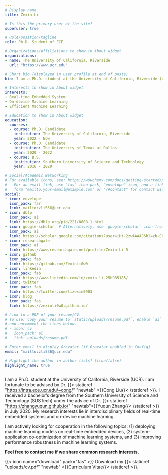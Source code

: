```yaml
---
# Display name
title: Zexin Li

# Is this the primary user of the site?
superuser: true

# Role/position/tagline
role: Ph.D. Student of ECE

# Organizations/Affiliations to show in About widget
organizations:
- name: The University of California, Riverside
  url: "https://www.ucr.edu"

# Short bio (displayed in user profile at end of posts)
bio: I am a Ph.D. student at the University of California, Riverside (UCR). I am fortunate to be advised by Dr. Cong Liu. I received a bachelor’s degree from the Southern University of Science and Technology (SUSTech) under the advice of Dr. Yuqun Zhang in July 2020. My research interests include but are not limited to the interdisciplinary fields of real-time embedded systems and on-device machine learning. I am actively looking for cooperation in the following topics - (1) deploying machine learning models on real-time embedded devices, (2) system-application co-optimization of machine learning systems, and (3) improving performance robustness in machine learning systems. Feel free to contact me if we share common research interests.

# Interests to show in About widget
interests:
- Real-time Embedded System
- On-device Machine Learning
- Efficient Machine Learning

# Education to show in About widget
education:
  courses:
  - course: Ph.D. Candidate
    institution: The University of California, Riverside
    year: 2022 - Now
  - course: Ph.D. Candidate
    institution: The University of Texas at Dallas
    year: 2020 - 2022
  - course: B.S.
    institution: Southern University of Science and Technology
    year: 2016 - 2020

# Social/Academic Networking
# For available icons, see: https://wowchemy.com/docs/getting-started/page-builder/#icons
#   For an email link, use "fas" icon pack, "envelope" icon, and a link in the
#   form "mailto:your-email@example.com" or "/#contact" for contact widget.
social:
- icon: envelope
  icon_pack: far
  link: mailto:zli536@ucr.edu
- icon: dblp
  icon_pack: ai
  link: https://dblp.org/pid/221/0808-1.html
- icon: google-scholar  # Alternatively, use `google-scholar` icon from `ai` icon pack
  icon_pack: ai
  link: https://scholar.google.com/citations?user=iHt-2zwAAAAJ&hl=zh-CN
- icon: researchgate
  icon_pack: ai
  link: https://www.researchgate.net/profile/Zexin-Li-5
- icon: github
  icon_pack: fab
  link: https://github.com/ZexinLi0w0
- icon: linkedin
  icon_pack: fab
  link: https://www.linkedin.com/in/zexin-li-25b985185/
- icon: twitter
  icon_pack: fab
  link: https://twitter.com/lizexin0903
- icon: blog
  icon_pack: fas
  link: https://zexinli0w0.github.io/

# Link to a PDF of your resume/CV.
# To use: copy your resume to `static/uploads/resume.pdf`, enable `ai` icons in `params.toml`, 
# and uncomment the lines below.
# - icon: cv
#   icon_pack: ai
#   link: uploads/resume.pdf

# Enter email to display Gravatar (if Gravatar enabled in Config)
email: "mailto:zli536@ucr.edu"

# Highlight the author in author lists? (true/false)
highlight_name: true
---
```

I am a Ph.D. student at the University of California, Riverside (UCR). I am fortunate to be advised by Dr. {{< staticref "https://intra.ece.ucr.edu/~cong/" "newtab" >}}Cong Liu{{< /staticref >}}. I received a bachelor’s degree from the Southern University of Science and Technology (SUSTech) under the advice of Dr. {{< staticref "https://zhangyuqun.github.io/" "newtab">}}Yuqun Zhang{{< /staticref >}} in July 2020.
My research interests lie in interdisciplinary fields of real-time embedded systems and on-device machine learning.

I am actively looking for cooperation in the following topics: (1) deploying machine learning models on real-time embedded devices, (2) system-application co-optimization of machine learning systems, and (3) improving performance robustness in machine learning systems.

<strong>Feel free to contact me if we share common research interests.</strong>

{{< icon name="download" pack="fas" >}} Download my {{< staticref "uploads/cv.pdf" "newtab" >}}Curriculum Vitae{{< /staticref >}}.
